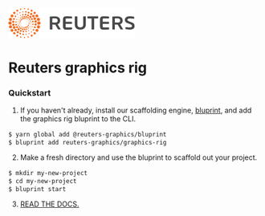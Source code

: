 ![Reuters](badge.svg)

# Reuters graphics rig

### Quickstart

1. If you haven't already, install our scaffolding engine, [bluprint](https://github.com/reuters-graphics/bluprint), and add the graphics rig bluprint to the CLI.

  ```
  $ yarn global add @reuters-graphics/bluprint
  $ bluprint add reuters-graphics/graphics-rig
  ```

2. Make a fresh directory and use the bluprint to scaffold out your project.

  ```
  $ mkdir my-new-project
  $ cd my-new-project
  $ bluprint start
  ```

3. [READ THE DOCS.](https://reuters-graphics.github.io/style/graphics-rig/)
